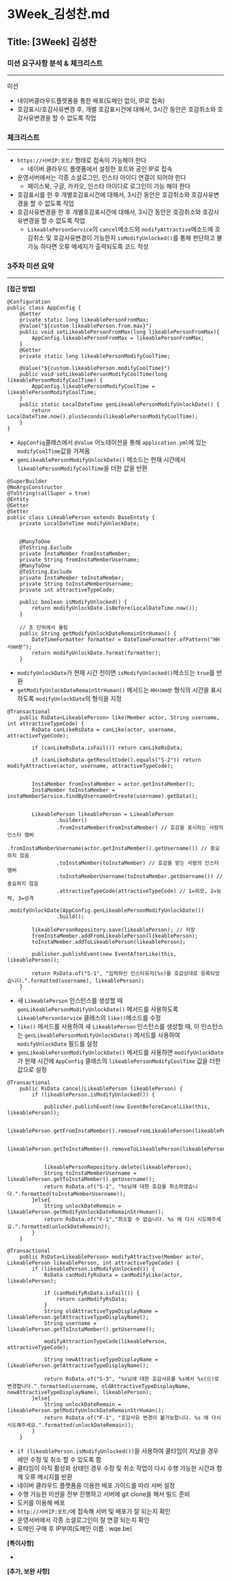# 3Week_김성찬.md

## Title: [3Week] 김성찬

### 미션 요구사항 분석 & 체크리스트

---
미션

- 네이버클라우드플랫폼을 통한 배포(도메인 없이, IP로 접속)
- 호감표시/호감사유변경 후, 개별 호감표시건에 대해서, 3시간 동안은 호감취소와 호감사유변경을 할 수 없도록 작업


### 체크리스트

---

- `https://서버IP:포트/` 형태로 접속이 가능해야 한다
  - 네이버 클라우드 플랫폼에서 설정한 포트와 공인 IP로 접속
- 운영서버에서는 각종 소셜로그인, 인스타 아이디 연결이 되어야 한다
  - 페이스북, 구글, 카카오, 인스타 아이디로 로그인이 가능 해야 한다
- 호감표시를 한 후 개별호감표시건에 대해서, 3시간 동안은 호감취소와 호감사유변경을 할 수 없도록 작업
- 호감사유변경을 한 후 개별호감표시건에 대해서, 3시간 동안은 호감취소와 호감사유변경을 할 수 없도록 작업
  - `LikeablePersonService`의 `cancel`메소드와 `modifyAttractive`메소드에 호감취소 및 호감사유변경이 가능한지 `isModifyUnlocked()`를 통해 판단하고 불가능 하다면 오류 메세지가 출력되도록 코드 작성 


### 3주차 미션 요약

---

**[접근 방법]**

```agsl
@Configuration
public class AppConfig {
    @Getter
    private static long likeablePersonFromMax;
    @Value("${custom.likeablePerson.from.max}")
    public void setLikeablePersonFromMax(long likeablePersonFromMax){
        AppConfig.likeablePersonFromMax = likeablePersonFromMax;
    }
    @Getter
    private static long likeablePersonModifyCoolTime;

    @Value("${custom.likeablePerson.modifyCoolTime}")
    public void setLikeablePersonModifyCoolTime(long likeablePersonModifyCoolTime) {
        AppConfig.likeablePersonModifyCoolTime = likeablePersonModifyCoolTime;
    }
    public static LocalDateTime genLikeablePersonModifyUnlockDate() {
        return LocalDateTime.now().plusSeconds(likeablePersonModifyCoolTime);
    }
}
```
- `AppConfig`클래스에서 `@Value` 어노테이션을 통해 `application.yml`에 있는 `modifyCoolTime`값을 가져옴
- `genLikeablePersonModifyUnlockDate()` 메소드는 현재 시간에서 `likeablePersonModifyCoolTime`을 더한 값을 반환
```agsl
@SuperBuilder
@NoArgsConstructor
@ToString(callSuper = true)
@Entity
@Getter
@Setter
public class LikeablePerson extends BaseEntity {
    private LocalDateTime modifyUnlockDate;


    @ManyToOne
    @ToString.Exclude
    private InstaMember fromInstaMember; 
    private String fromInstaMemberUsername; 
    @ManyToOne
    @ToString.Exclude
    private InstaMember toInstaMember; 
    private String toInstaMemberUsername; 
    private int attractiveTypeCode; 

    public boolean isModifyUnlocked() {
        return modifyUnlockDate.isBefore(LocalDateTime.now());
    }

    // 초 단위에서 올림
    public String getModifyUnlockDateRemainStrHuman() {
        DateTimeFormatter formatter = DateTimeFormatter.ofPattern("HH시mm분");
        return modifyUnlockDate.format(formatter);
    }
```
- `modifyUnlockDate`가 현재 시간 전이면 `isModifyUnlocked()`메소드는 `true`를 반환
- `getModifyUnlockDateRemainStrHuman()` 메서드는 `HH시mm분` 형식의 시간을 표시하도록 `modifyUnlockDate`의 형식을 지정
```agsl
@Transactional
    public RsData<LikeablePerson> like(Member actor, String username, int attractiveTypeCode) {
        RsData canLikeRsData = canLike(actor, username, attractiveTypeCode);

        if (canLikeRsData.isFail()) return canLikeRsData;

        if (canLikeRsData.getResultCode().equals("S-2")) return modifyAttractive(actor, username, attractiveTypeCode);


        InstaMember fromInstaMember = actor.getInstaMember();
        InstaMember toInstaMember = instaMemberService.findByUsernameOrCreate(username).getData();


        LikeablePerson likeablePerson = LikeablePerson
                .builder()
                .fromInstaMember(fromInstaMember) // 호감을 표시하는 사람의 인스타 멤버
                .fromInstaMemberUsername(actor.getInstaMember().getUsername()) // 중요하지 않음
                .toInstaMember(toInstaMember) // 호감을 받는 사람의 인스타 멤버
                .toInstaMemberUsername(toInstaMember.getUsername()) // 중요하지 않음
                .attractiveTypeCode(attractiveTypeCode) // 1=외모, 2=능력, 3=성격
                .modifyUnlockDate(AppConfig.genLikeablePersonModifyUnlockDate())
                .build();

        likeablePersonRepository.save(likeablePerson); // 저장
        fromInstaMember.addFromLikeablePerson(likeablePerson);
        toInstaMember.addToLikeablePerson(likeablePerson);

        publisher.publishEvent(new EventAfterLike(this, likeablePerson));

        return RsData.of("S-1", "입력하신 인스타유저(%s)를 호감상대로 등록되었습니다.".formatted(username), likeablePerson);
    }
```
- 새 `LikeablePerson` 인스턴스를 생성할 때 `genLikeablePersonModifyUnlockDate()` 메서드를 사용하도록 `LikeablePersonService` 클래스의 `like()`메소드를 수정
- `like()` 메서드를 사용하여 새 `LikeablePerson` 인스턴스를 생성할 때, 이 인스턴스는 `genLikeablePersonModifyUnlockDate()` 메서드를 사용하여 `modifyUnlockDate` 필드를 설정
- `genLikeablePersonModifyUnlockDate()` 메서드를 사용하면 `modifyUnlockDate`가 현재 시간에 `AppConfig` 클래스의 `likeablePersonModifyCoolTime` 값을 더한 값으로 설정
```agsl
@Transactional
    public RsData cancel(LikeablePerson likeablePerson) {
        if (likeablePerson.isModifyUnlocked()) {

            publisher.publishEvent(new EventBeforeCancelLike(this, likeablePerson));

            likeablePerson.getFromInstaMember().removeFromLikeablePerson(likeablePerson);

            likeablePerson.getToInstaMember().removeToLikeablePerson(likeablePerson);


            likeablePersonRepository.delete(likeablePerson);
            String toInstaMemberUsername = likeablePerson.getToInstaMember().getUsername();
            return RsData.of("S-1", "%s님에 대한 호감을 취소하였습니다.".formatted(toInstaMemberUsername));
        }else{
            String unlockDateRemain = likeablePerson.getModifyUnlockDateRemainStrHuman();
            return RsData.of("F-1","최소할 수 없습니다. %s 에 다시 시도해주세요.".formatted(unlockDateRemain));
        }
    }
```
```agsl
@Transactional
    public RsData<LikeablePerson> modifyAttractive(Member actor, LikeablePerson likeablePerson, int attractiveTypeCode) {
        if (likeablePerson.isModifyUnlocked()) {
            RsData canModifyRsData = canModifyLike(actor, likeablePerson);

            if (canModifyRsData.isFail()) {
                return canModifyRsData;
            }
            String oldAttractiveTypeDisplayName = likeablePerson.getAttractiveTypeDisplayName();
            String username = likeablePerson.getToInstaMember().getUsername();

            modifyAttractionTypeCode(likeablePerson, attractiveTypeCode);

            String newAttractiveTypeDisplayName = likeablePerson.getAttractiveTypeDisplayName();

            return RsData.of("S-3", "%s님에 대한 호감사유를 %s에서 %s(으)로 변경합니다.".formatted(username, oldAttractiveTypeDisplayName, newAttractiveTypeDisplayName), likeablePerson);
        }else{
            String unlockDateRemain = likeablePerson.getModifyUnlockDateRemainStrHuman();
            return RsData.of("F-1", "호감사유 변경이 불가능합니다. %s 에 다시 시도해주세요.".formatted(unlockDateRemain));
        }
    }
```
- `if (likeablePerson.isModifyUnlocked())`을 사용하여 쿨타임이 지났을 경우에만 수정 및 취소 할 수 있도록 함
- 쿨타임이 아직 활성화 상태인 경우 수정 및 취소 작업이 다시 수행 가능한 시간과 함께 오류 메시지를 반환
- 네이버 클라우드 플랫폼을 이용한 배포 가이드를 따라 서버 설정
- 수행 가능한 미션을 전부 진행하고 서버에 git clone을 해서 빌드 준비
- 도커를 이용해 배포
- `http://서버IP:포트/`에 접속해 서버 및 배포가 잘 되는지 확인
- 운영서버에서 각종 소셜로그인이 잘 연결 되는지 확인
- 도메인 구매 후 IP부여(도메인 이름 : wqe.be)



**[특이사항]**

- 



**[추가, 보완 사항]**

